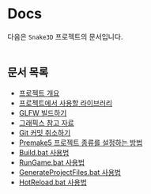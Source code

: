 # Docs

다음은 `Snake3D` 프로젝트의 문서입니다.
<br><br>


## 문서 목록
- [프로젝트 개요](./프로젝트%20개요/README.md)
- [프로젝트에서 사용할 라이브러리](./프로젝트에서%20사용할%20라이브러리/README.md)
- [GLFW 빌드하기](./GLFW%20빌드하기/README.md)
- [그래픽스 참고 자료](./그래픽스%20참고%20자료/README.md)
- [Git 커밋 취소하기](./Git%20커밋%20취소하기/README.md)
- [Premake5 프로젝트 종류를 설정하는 방법](./Premake5%20프로젝트%20종류를%20설정하는%20방법/README.md)
- [Build.bat 사용법](./Build.bat%20사용법/README.md)
- [RunGame.bat 사용법](./RunGame.bat%20사용법/README.md)
- [GenerateProjectFiles.bat 사용법](./GenerateProjectFiles.bat%20사용법/README.md)
- [HotReload.bat 사용법](./HotReload.bat%20사용법/README.md)